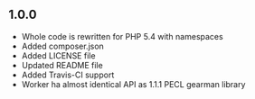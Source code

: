 1.0.0
-----

* Whole code is rewritten for PHP 5.4 with namespaces
* Added composer.json
* Added LICENSE file
* Updated README file
* Added Travis-CI support
* Worker ha almost identical API as 1.1.1 PECL gearman library
